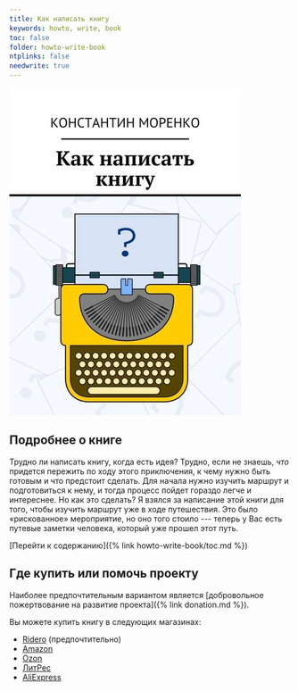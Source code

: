 ```yaml
---
title: Как написать книгу
keywords: howto, write, book
toc: false
folder: howto-write-book
ntplinks: false
needwrite: true
---
```


![Обложка](/howto-write-book/images/cover.png)

## Подробнее о книге

Трудно ли написать книгу, когда есть идея?  Трудно, если не знаешь,
*что* придется пережить по ходу этого приключения, к чему нужно быть
готовым и что предстоит сделать.  Для начала нужно изучить маршрут и
подготовиться к нему, и тогда процесс пойдет гораздо легче и
интереснее.  Но как это сделать?  Я взялся за написание этой книги для
того, чтобы изучить маршрут уже в ходе путешествия.  Это было
«рискованное» мероприятие, но оно того стоило --- теперь у Вас есть
путевые заметки человека, который уже прошел этот путь.

[Перейти к содержанию]({% link howto-write-book/toc.md %})

## Где купить или помочь проекту

Наиболее предпочтительным вариантом является [добровольное
пожертвование на развитие проекта]({% link donation.md %}).

Вы можете купить книгу в следующих магазинах:
- [Ridero](https://ridero.ru/books/kak_napisat_knigu_2/) (предпочтительно)
- [Amazon](http://www.amazon.com/dp/B07DKDNFNZ)
- [Ozon](http://www.ozon.ru/context/detail/id/160373377/)
- [ЛитРес](http://www.litres.ru/konstantin-morenko/kak-napisat-knigu/)
- [AliExpress](https://aliexpress.com/item/1005001925552128.html)
